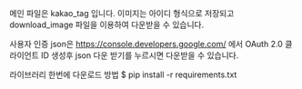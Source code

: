 메인 파일은 kakao_tag 입니다.
이미지는 아이디 형식으로 저장되고 download_image 파일을 이용하여 다운받을 수 있습니다.

사용자 인증 json은 https://console.developers.google.com/
에서 OAuth 2.0 클라이언트 ID 생성후 json 다운 받기를 누르시면 다운받을 수 있습니다.

라이브러리 한번에 다운로드 방법
$ pip install -r requirements.txt
